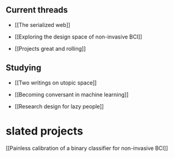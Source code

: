 ## Current threads

- [[The serialized web]]

- [[Exploring the design space of non-invasive BCI]]

- [[Projects great and rolling]]

## Studying

- [[Two writings on utopic space]]

- [[Becoming conversant in machine learning]]

- [[Research design for lazy people]]

# slated projects
[[Painless calibration of a binary classifier for non-invasive BCI]]